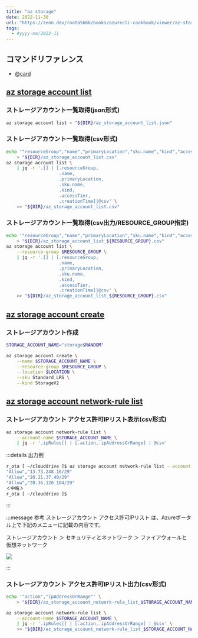 ```yaml
---
title: "az storage"
date: 2022-11-30
url: "https://zenn.dev/roota5666/books/azurecli-cookbook/viewer/az-storage"
tags:
  - #yyyy-mm/2022-11
---
```


## コマンドリファレンス

- @[card](https://learn.microsoft.com/ja-jp/cli/azure/storage?view=azure-cli-latest)

## [az storage account list](https://learn.microsoft.com/ja-jp/cli/azure/storage/account?view=azure-cli-latest#az-storage-account-list)

### ストレージアカウント一覧取得(json形式)

```bash
az storage account list > "${DIR}/az_storage_account_list.json"
```

### ストレージアカウント一覧取得(csv形式)

```bash
echo '"resourceGroup","name","primaryLocation","sku.name","kind","accessTier","creationTime"' \
    > "${DIR}/az_storage_account_list.csv"
az storage account list \
    | jq -r '.[] | [.resourceGroup,
                    .name,
                    .primaryLocation,
                    .sku.name,
                    .kind,
                    .accessTier,
                    .creationTime]|@csv' \
    >> "${DIR}/az_storage_account_list.csv"
```

### ストレージアカウント一覧取得(csv出力/RESOURCE_GROUP指定)

```bash
echo '"resourceGroup","name","primaryLocation","sku.name","kind","accessTier","creationTime"' \
    > "${DIR}/az_storage_account_list_${RESOURCE_GROUP}.csv"
az storage account list \
    --resource-group $RESOURCE_GROUP \
    | jq -r '.[] | [.resourceGroup,
                    .name,
                    .primaryLocation,
                    .sku.name,
                    .kind,
                    .accessTier,
                    .creationTime]|@csv' \
    >> "${DIR}/az_storage_account_list_${RESOURCE_GROUP}.csv"
```

## [az storage account create](https://learn.microsoft.com/ja-jp/cli/azure/storage/account?view=azure-cli-latest#az-storage-account-create)

### ストレージアカウント作成

```bash
STORAGE_ACCOUNT_NAME="storage$RANDOM"
```

```bash
az storage account create \
    --name $STORAGE_ACCOUNT_NAME \
    --resource-group $RESOURCE_GROUP \
    --location $LOCATION \
    --sku Standard_LRS \
    --kind StorageV2
```

## [az storage account network-rule list](https://learn.microsoft.com/ja-jp/cli/azure/storage/account?view=azure-cli-latest#az-storage-account-list)

### ストレージアカウント アクセス許可IPリスト表示(csv形式)

```bash
az storage account network-rule list \
    --account-name $STORAGE_ACCOUNT_NAME \
    | jq -r '.ipRules[] | [.action,.ipAddressOrRange] | @csv'
```


:::details 出力例

```bash
r_ota [ ~/clouddrive ]$ az storage account network-rule list --account-name $STORAGE_ACCOUNT_NAME | jq -r '.ipRules[] | [.action,.ipAddressOrRange] | @csv'
"Allow","13.73.248.16/29"
"Allow","20.21.37.40/29"
"Allow","20.36.120.104/29"
＜中略＞
r_ota [ ~/clouddrive ]$ 
```

:::

:::message
参考
ストレージアカウント アクセス許可IPリスト は、Azureポータル上で下記のメニューに記載の内容です。

ストレージアカウント ＞ セキュリティとネットワーク ＞ ファイアウォールと仮想ネットワーク

![](https://storage.googleapis.com/zenn-user-upload/a24f8b0af299-20230427.png)

:::

### ストレージアカウント アクセス許可IPリスト出力(csv形式)

```bash
echo '"action","ipAddressOrRange"' \
    > "${DIR}/az_storage_account_network-rule_list_$STORAGE_ACCOUNT_NAME.csv"

az storage account network-rule list \
    --account-name $STORAGE_ACCOUNT_NAME \
    | jq -r '.ipRules[] | [.action,.ipAddressOrRange] | @csv' \
    >> "${DIR}/az_storage_account_network-rule_list_$STORAGE_ACCOUNT_NAME.csv"
```

